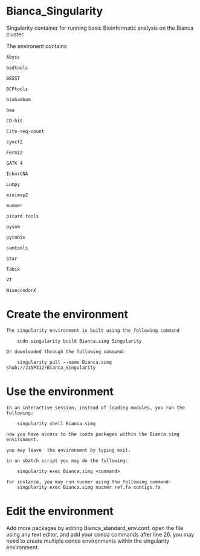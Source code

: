 # Bianca_Singularity
Singularity container for running basic Bioinformatic analysis on the Bianca cluster.

The environent contains 

	Abyss

	bedtools
	
	BESST

	BCFtools

	biobambam

	bwa
	
	CD-hit

	Cite-seq-count
	
	cyvcf2
	
	Fermi2

	GATK 4

	IchorCNA

	Lumpy

	minimap2

	mummer

	picard tools
	
	pysam
	
	pytabix

	samtools
	
	Star

	Tabix

	VT

	WisecondorX

# Create the environment

	The singularity environment is built using the following command

		sudo singularity build Bianca.simg Singularity

	Or downloaded through the following command:

		singularity pull --name Bianca.simg shub://J35P312/Bianca_Singularity


# Use the environment

	In an interactive session, instead of loading modules, you run the  following:

		singularity shell Bianca.simg

	now you have access to the conda packages within the Bianca.simg environment.
	
	you may leave  the environemnt by typing exit.

    in an sbatch script you may do the following:

        singularity exec Bianca.simg <command>

    for instance, you may run nucmer using the following command:
        singularity exec Bianca.simg nucmer ref.fa contigs.fa


# Edit the  environment

Add more packages by editing Bianca_standard_env.conf. open the file using any text editor, and add your conda commands
after line 26. you may need to create multiple conda environments within the singularity environment.
